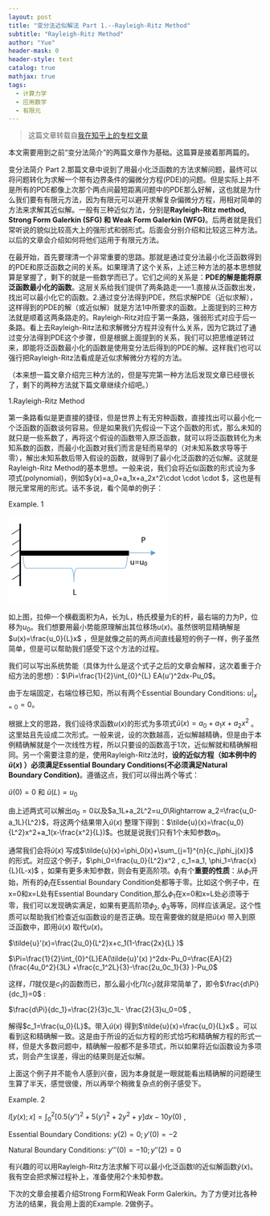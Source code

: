 ```yaml
---
layout: post
title: "变分法近似解法 Part 1.--Rayleigh-Ritz Method"
subtitle: "Rayleigh-Ritz Method"
author: "Yue"
header-mask: 0
header-style: text
catalog: true
mathjax: true
tags:
  - 计算力学
  - 应用数学
  - 有限元
---
```


> 这篇文章转载自[我在知乎上的专栏文章](https://zhuanlan.zhihu.com/p/20882021)

本文需要用到之前“变分法简介”的两篇文章作为基础。这篇算是接着那两篇的。

变分法简介 Part 2.那篇文章中说到了用最小化泛函数的方法求解问题，最终可以将问题转化为求解一个带有边界条件的偏微分方程(PDE)的问题。但是实际上并不是所有的PDE都像上次那个两点间最短距离问题中的PDE那么好解，这也就是为什么我们要有有限元方法，因为有限元可以避开求解复杂偏微分方程，用相对简单的方法来求解其近似解。一般有三种近似方法，分别是**Rayleigh-Ritz method, Strong Form Galerkin (SFG) 和 Weak Form Galerkin (WFG)**。后两者就是我们常听说的貌似比较高大上的强形式和弱形式。后面会分别介绍和比较这三种方法。以后的文章会介绍如何将他们运用于有限元方法。

在最开始，首先要理清一个非常重要的思路。那就是通过变分法最小化泛函数得到的PDE和原泛函数之间的关系。如果理清了这个关系，上述三种方法的基本思想就算是掌握了，剩下的就是一些数学而已了。它们之间的关系是：**PDE的解是能将原泛函数最小化的函数**。这层关系给我们提供了两条路走——1.直接从泛函数出发，找出可以最小化它的函数。2.通过变分法得到PDE，然后求解PDE（近似求解），这样得到的PDE的解（或近似解）就是方法1中所要求的函数。上面提到的三种方法就是顺着这两条路走的。Rayleigh-Ritz对应于第一条路，强弱形式对应于后一条路。看上去Rayleigh-Ritz法和求解微分方程并没有什么关系，因为它跳过了通过变分法得到PDE这个步骤，但是根据上面提到的关系，我们可以把思维逆转过来，即能将泛函数最小化的函数是使用变分法后得到的PDE的解。这样我们也可以强行把Rayleigh-Ritz法看成是近似求解微分方程的方法。

（本来想一篇文章介绍完三种方法的，但是写完第一种方法后发现文章已经很长了，剩下的两种方法就下篇文章继续介绍吧。）

1.Rayleigh-Ritz Method

第一条路看似是更直接的捷径，但是世界上有无穷种函数，直接找出可以最小化一个泛函数的函数谈何容易。但是如果我们先假设一下这个函数的形式，那么未知的就只是一些系数了，再将这个假设的函数带入原泛函数，就可以将泛函数转化为未知系数的函数，而最小化函数对我们而言是轻而易举的（对未知系数求导等于零），解出未知系数后带入假设的函数，就得到了最小化泛函数的近似解。这就是Rayleigh-Ritz Method的基本思想。一般来说，我们会将近似函数的形式设为多项式(polynomial)，例如$y(x)=a_0+a_1x+a_2x^2\cdot \cdot \cdot $，这也是有限元里常用的形式。话不多说，看个简单的例子：

Example. 1

![img](/img/in-post/FEM/Rayleigh_Ritz_img1.png)

如上图，拉伸一个横截面积为A，长为L，杨氏模量为E的杆，最右端的力为P，位移为$u_0$。我们想要用最小势能原理解出其位移场$u(x)$。虽然很明显精确解是$u(x)=\frac{u_0}{L}x$ ，但是就像之前的两点间直线最短的例子一样，例子虽然简单，但是可以帮助我们感受下这个方法的过程。

我们可以写出系统势能（具体为什么是这个式子之后的文章会解释，这次着重于介绍方法的思想）：$\Pi=\frac{1}{2}\int_{0}^{L}  EA(u')^2dx-Pu_0$。

由于左端固定，右端位移已知，所以有两个Essential Boundary Conditions: $u|_{x=0}=0$。

根据上文的思路，我们设待求函数$u(x)$的形式为多项式$\tilde{u}(x)=a_0+a_1x+a_2x^2$ 。这里姑且先设成二次形式。一般来说，设的次数越高，近似解越精确，但是由于本例精确解就是个一次线性方程，所以只要设的函数高于1次，近似解就和精确解相同。另一个需要注意的是，使用Rayleigh-Ritz法时，**设的近似方程（如本例中的$\tilde{u}(x)$ ）必须满足Essential Boundary Conditions(不必须满足Natural Boundary Condition)**。遵循这点，我们可以得出两个等式：

$\tilde{u}(0)=0$  和 $\tilde{u}(L)=u_0$

由上述两式可以解出$a_0=0$以及$a_1L+a_2L^2=u_0\Rightarrow a_2=\frac{u_0-a_1L}{L^2}$，将这两个结果带入$\tilde{u}(x)$ 整理下得到：$\tilde{u}(x)=\frac{u_0}{L^2}x^2+a_1(x-\frac{x^2}{L})$。也就是说我们只有1个未知参数$a_1$。

通常我们会将$\tilde{u}(x)$ 写成$\tilde{u}(x)=\phi_0(x)+\sum_{j=1}^{n}{c_j\phi_j(x)}$ 的形式。对应这个例子，$\phi_0=\frac{u_0}{L^2}x^2 , c_1=a_1, \phi_1=\frac{x}{L}(L-x)$ ，如果有更多未知参数，则会有更高阶项。$\phi_i$有个**重要的性质**：从$\phi_1$开始，所有的$\phi_i$在Essential Boundary Condition处都等于零。比如这个例子中，在x=0和x=L处有Essential Boundary Condition,那么$\phi_1$在x=0和x=L处必须等于零，我们可以发现确实满足，如果有更高阶项$\phi_2$, $\phi_3$等等，同样应该满足。这个性质可以帮助我们检查近似函数设的是否正确。现在需要做的就是把$\tilde{u}(x)$ 带入到原泛函数中，即用$\tilde{u}(x)$ 取代$u(x)$。

$\tilde{u}'(x)=\frac{2u_0}{L^2}x+c_1(1-\frac{2x}{L} )$

$\Pi=\frac{1}{2}\int_{0}^{L}EA(\tilde{u}'(x) )^2dx-Pu_0=\frac{EA}{2} (\frac{4u_0^2}{3L} +\frac{c_1^2L}{3}-\frac{2u_0c_1}{3} )-Pu_0$

这样，$\Pi$就仅是$c_1$的函数而已，那么最小化$\Pi(c_1)$就非常简单了，即令$\frac{d\Pi}{dc_1}=0$ :

$\frac{d\Pi}{dc_1}=\frac{2}{3}c_1L- \frac{2}{3}u_0=0$ ,

解得$c_1=\frac{u_0}{L}$。带入$\tilde{u}(x)$ 得到$\tilde{u}(x)=\frac{u_0}{L}x$  。可以看到这和精确解一致。这是由于所设的近似方程的形式恰巧和精确解方程的形式一样，但是大多数问题中，精确解一般都不是多项式，所以如果将近似函数设为多项式，则会产生误差，得出的结果则是近似解。

上面这个例子并不能令人感到兴奋，因为本身就是一眼就能看出精确解的问题硬生生算了半天，感觉很傻，所以再举个稍微复杂点的例子感受下。

Example. 2 

$I[y(x);x]=\int_{0}^{2}[0.5(y'')^2+5(y')^2+2y^2+y]dx-10y(0)$ ,

Essential Boundary Conditions: $y(2)=0; y'(0)=-2$

Natural Boundary Conditions: $y'''(0)=-10; y''(2)=0$

有兴趣的可以用Rayleigh-Ritz方法求解下可以最小化泛函数I的近似解函数$\tilde{y} (x)$。我有空会把求解过程补上，准备使用2个未知参数。

下次的文章会接着介绍Strong Form和Weak Form Galerkin。为了方便对比各种方法的结果，我会用上面的Example. 2做例子。


